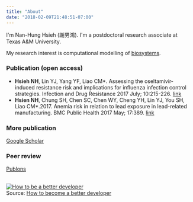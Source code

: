 ```yaml
---
title: "About"
date: "2018-02-09T21:48:51-07:00"
---
```


I'm Nan-Hung Hsieh (謝男鴻). I'm a postdoctoral research associate at Texas A&M University. 

My research interest is computational modelling of [biosystems](https://en.wikipedia.org/wiki/Modelling_biological_systems). 

### Publication (open access)
- **Hsieh NH**, Lin YJ, Yang YF, Liao CM*. Assessing the oseltamivir-induced resistance risk and implications for influenza infection control strategies. Infection and Drug Resistance 2017 July; 10:215-226. [link](https://www.dovepress.com/articles.php?article_id=33883) 
- **Hsien NH**, Chung SH, Chen SC, Chen WY, Cheng YH, Lin YJ, You SH, Liao CM*.2017. Anemia risk in relation to lead exposure in lead-related manufacturing. BMC Public Health 2017 May; 17:389. [link](https://bmcpublichealth.biomedcentral.com/articles/10.1186/s12889-017-4315-7)

### More publication
[Google Scholar](https://scholar.google.com/citations?user=AM1YgJAAAAAJ&hl=en&oi=ao)

### Peer review
[Publons](https://publons.com/author/435686/nan-hung-hsieh)

<br /><a href="http://www.appdesignvault.com/betterdeveloper/" ><img src="http://www.appdesignvault.com/wp-content/uploads/2013/04/BetterDeveloper.png" alt="How to be a better developer"></a><br />Source: <a href="http://www.appdesignvault.com/betterdeveloper/" >How to become a better developer</a>
